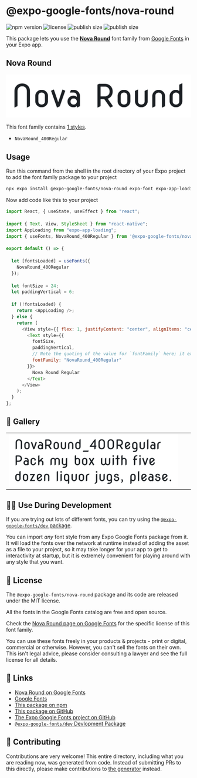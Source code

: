 # @expo-google-fonts/nova-round

![npm version](https://flat.badgen.net/npm/v/@expo-google-fonts/nova-round)
![license](https://flat.badgen.net/github/license/expo/google-fonts)
![publish size](https://flat.badgen.net/packagephobia/install/@expo-google-fonts/nova-round)
![publish size](https://flat.badgen.net/packagephobia/publish/@expo-google-fonts/nova-round)

This package lets you use the [**Nova Round**](https://fonts.google.com/specimen/Nova+Round) font family from [Google Fonts](https://fonts.google.com/) in your Expo app.

## Nova Round

![Nova Round](./font-family.png)

This font family contains [1 styles](#-gallery).

- `NovaRound_400Regular`

## Usage

Run this command from the shell in the root directory of your Expo project to add the font family package to your project

```sh
npx expo install @expo-google-fonts/nova-round expo-font expo-app-loading
```

Now add code like this to your project

```js
import React, { useState, useEffect } from "react";

import { Text, View, StyleSheet } from "react-native";
import AppLoading from "expo-app-loading";
import { useFonts, NovaRound_400Regular } from '@expo-google-fonts/nova-round';

export default () => {

  let [fontsLoaded] = useFonts({
    NovaRound_400Regular
  });

  let fontSize = 24;
  let paddingVertical = 6;

  if (!fontsLoaded) {
    return <AppLoading />;
  } else {
    return (
      <View style={{ flex: 1, justifyContent: "center", alignItems: "center" }}>
        <Text style={{
          fontSize,
          paddingVertical,
          // Note the quoting of the value for `fontFamily` here; it expects a string!
          fontFamily: "NovaRound_400Regular"
        }}>
          Nova Round Regular
        </Text>
      </View>
    );
  }
};
```

## 🔡 Gallery


||||
|-|-|-|
|![NovaRound_400Regular](./NovaRound_400Regular.ttf.png)||||


## 👩‍💻 Use During Development

If you are trying out lots of different fonts, you can try using the [`@expo-google-fonts/dev` package](https://github.com/expo/google-fonts/tree/master/font-packages/dev#readme).

You can import _any_ font style from any Expo Google Fonts package from it. It will load the fonts over the network at runtime instead of adding the asset as a file to your project, so it may take longer for your app to get to interactivity at startup, but it is extremely convenient for playing around with any style that you want.


## 📖 License

The `@expo-google-fonts/nova-round` package and its code are released under the MIT license.

All the fonts in the Google Fonts catalog are free and open source.

Check the [Nova Round page on Google Fonts](https://fonts.google.com/specimen/Nova+Round) for the specific license of this font family.

You can use these fonts freely in your products & projects - print or digital, commercial or otherwise. However, you can't sell the fonts on their own. This isn't legal advice, please consider consulting a lawyer and see the full license for all details.

## 🔗 Links

- [Nova Round on Google Fonts](https://fonts.google.com/specimen/Nova+Round)
- [Google Fonts](https://fonts.google.com/)
- [This package on npm](https://www.npmjs.com/package/@expo-google-fonts/nova-round)
- [This package on GitHub](https://github.com/expo/google-fonts/tree/master/font-packages/nova-round)
- [The Expo Google Fonts project on GitHub](https://github.com/expo/google-fonts)
- [`@expo-google-fonts/dev` Devlopment Package](https://github.com/expo/google-fonts/tree/master/font-packages/dev)

## 🤝 Contributing

Contributions are very welcome! This entire directory, including what you are reading now, was generated from code. Instead of submitting PRs to this directly, please make contributions to [the generator](https://github.com/expo/google-fonts/tree/master/packages/generator) instead.
